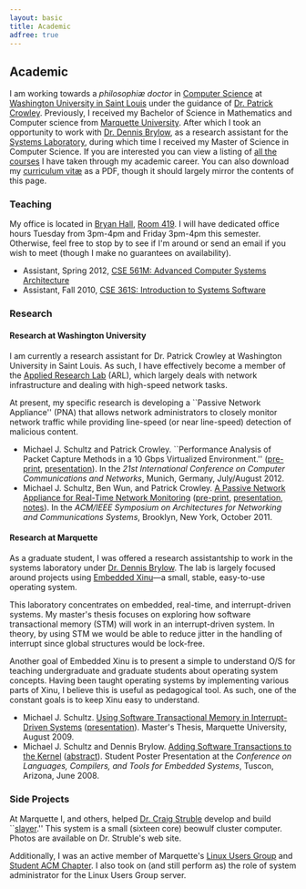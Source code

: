 ```yaml
---
layout: basic
title: Academic
adfree: true
---
```

## Academic ##

I am working towards a *philosophi&aelig; doctor* in [Computer
Science](http://www.cse.wustl.edu/) at [Washington University in Saint
Louis](http://www.wustl.edu/) under the guidance of [Dr. Patrick
Crowley](http://arl.wustl.edu/~pcrowley/).
Previously, I received my Bachelor of Science in Mathematics and Computer
science from [Marquette University](http://www.mu.edu/).
After which I took an opportunity to work with [Dr. Dennis
Brylow](http://www.mscs.mu.edu/~brylow/), as a research assistant for the
[Systems Laboratory](http://xinu.mscs.mu.edu/), during which time I
received my Master of Science in Computer Science.
If you are interested you can view a listing of [all the courses](courses)
I have taken through my academic career.
You can also download my [curriculum vit&aelig;](static/vitae.pdf) as a
PDF, though it should largely mirror the contents of this page.

### Teaching ###

My office is located in [Bryan
Hall](http://eit.engineering.wustl.edu/map/map.asp), [Room
419](http://eit.engineering.wustl.edu/map/Bryan/floor4.gif).
I will have dedicated office hours Tuesday from 3pm-4pm and Friday 3pm-4pm
this semester.
Otherwise, feel free to stop by to see if I'm around or send an email if
you wish to meet (though I make no guarantees on availability).

* Assistant, Spring 2012, [CSE 561M: Advanced Computer Systems
  Architecture](http://www.arl.wustl.edu/~pcrowley/cse/561/)
* Assistant, Fall 2010, [CSE 361S: Introduction to Systems
Software](http://arl.wustl.edu/~pcrowley/cse/361/)

### Research ###

#### Research at Washington University ####

I am currently a research assistant for Dr. Patrick Crowley at Washington
University in Saint Louis.  As such, I have effectively become a member of
the [Applied Research Lab](http://arl.wustl.edu/) (ARL), which
largely deals with network infrastructure and dealing with high-speed
network tasks.

At present, my specific research is developing a ``Passive Network
Appliance'' (PNA) that allows network administrators to closely monitor
network traffic while providing line-speed (or near line-speed) detection
of malicious content.

* Michael J. Schultz and Patrick Crowley. ``Performance Analysis of Packet
  Capture Methods in a 10 Gbps Virtualized Environment.''
  ([pre-print](static/icccn2012-kvm.pdf),
   [presentation](static/icccn2012-kvm_present.pdf)).  In the *21st
  International Conference on Computer Communications and Networks*,
  Munich, Germany, July/August 2012.
* Michael J. Schultz, Ben Wun, and Patrick Crowley. [A Passive Network
  Appliance for Real-Time Network
  Monitoring](http://dx.doi.org/10.1109/ANCS.2011.46)
  ([pre-print](static/ancs2011-pna.pdf),
  [presentation](static/ancs2011-pna_present.pdf),
  [notes](static/ancs2011-pna.txt)).  In the *ACM/IEEE Symposium on
  Architectures for Networking and Communications Systems*, Brooklyn, New
  York, October 2011.

#### Research at Marquette ####

As a graduate student, I was offered a research assistantship to work in
the systems laboratory under [Dr. Dennis
Brylow](http://www.mscs.mu.edu/~brylow/).
The lab is largely focused around projects using [Embedded
Xinu](http://xinu.mscs.mu.edu/)&mdash;a small, stable, easy-to-use
operating system.

This laboratory concentrates on embedded, real-time, and interrupt-driven
systems.
My master's thesis focuses on exploring how software transactional memory
(STM) will work in an interrupt-driven system.
In theory, by using STM we would be able to reduce jitter in the handling
of interrupt since global structures would be lock-free.

Another goal of Embedded Xinu is to present a simple to understand O/S for
teaching undergraduate and graduate students about operating system
concepts.
Having been taught operating systems by implementing various parts of Xinu,
I believe this is useful as pedagogical tool.
As such, one of the constant goals is to keep Xinu easy to understand.

* Michael J. Schultz. [Using Software Transactional Memory in
  Interrupt-Driven Systems](static/thesis-2009.pdf)
  ([presentation](static/thesis-present.pdf)).  Master's Thesis, Marquette
  University, August 2009.
* Michael J. Schultz and Dennis Brylow.  [Adding Software Transactions to
  the Kernel](static/lctes2008-schultz.pdf)
  ([abstract](static/lctes2008-abstract.pdf)). Student Poster Presentation
  at the *Conference on Languages, Compilers, and Tools for Embedded
  Systems*, Tuscon, Arizona, June 2008.

### Side Projects ###

At Marquette I, and others, helped [Dr. Craig
Struble](http://www.mscs.mu.edu/~cstruble/) develop and build
``[slayer](http://www.mscs.mu.edu/~cstruble/slayer/).'' This system is a
small (sixteen core) beowulf cluster computer.  Photos are available on Dr.
Struble's web site.

Additionally, I was an active member of Marquette's [Linux Users
Group](http://mulug.mscs.mu.edu/) and [Student ACM
Chapter](http://www.mscs.mu.edu/~acm/).
I also took on (and still perform as) the role of system administrator for
the Linux Users Group server.
